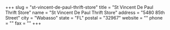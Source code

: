 +++
slug = "st-vincent-de-paul-thrift-store"
title = "St Vincent De Paul Thrift Store"
name = "St Vincent De Paul Thrift Store"
address = "5480 85th Street"
city = "Wabasso"
state = "FL"
postal = "32967"
website = ""
phone = ""
fax = ""
+++
